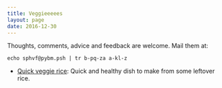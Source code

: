 ```yaml
---
title: Veggieeeees
layout: page
date: 2016-12-30
---
```


Thoughts, comments, advice and feedback are welcome. Mail them at:

    echo sphvf@pybm.psh | tr b-pq-za a-kl-z

* [Quick veggie rice](quick-veggie-rice): Quick and healthy dish 
  to make from some leftover rice.
